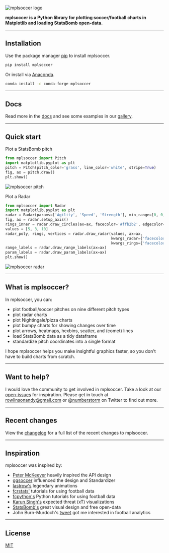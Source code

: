 ![mplsoccer logo](https://raw.githubusercontent.com/andrewRowlinson/mplsoccer/main/docs/source/logo.png)

**mplsoccer is a Python library for plotting soccer/football charts in Matplotlib 
and loading StatsBomb open-data.**

---

## Installation

Use the package manager [pip](https://pip.pypa.io/en/stable/) to install mplsoccer.

```bash
pip install mplsoccer
```

Or install via [Anaconda](https://docs.anaconda.com/free/anaconda/install/index.html).

```bash
conda install -c conda-forge mplsoccer
```

---

## Docs

Read more in the [docs](https://mplsoccer.readthedocs.io/) and see some 
examples in our [gallery](https://mplsoccer.readthedocs.io/en/latest/gallery/index.html).

---

## Quick start

Plot a StatsBomb pitch

```python
from mplsoccer import Pitch
import matplotlib.pyplot as plt
pitch = Pitch(pitch_color='grass', line_color='white', stripe=True)
fig, ax = pitch.draw()
plt.show()
```
![mplsoccer pitch](https://raw.githubusercontent.com/andrewRowlinson/mplsoccer/main/docs/quick_start.png)

Plot a Radar
```python
from mplsoccer import Radar
import matplotlib.pyplot as plt
radar = Radar(params=['Agility', 'Speed', 'Strength'], min_range=[0, 0, 0], max_range=[10, 10, 10])
fig, ax = radar.setup_axis()
rings_inner = radar.draw_circles(ax=ax, facecolor='#ffb2b2', edgecolor='#fc5f5f')
values = [5, 3, 10]
radar_poly, rings, vertices = radar.draw_radar(values, ax=ax,
                                               kwargs_radar={'facecolor': '#00f2c1', 'alpha': 0.6}, 
                                               kwargs_rings={'facecolor': '#d80499', 'alpha': 0.6})
range_labels = radar.draw_range_labels(ax=ax)
param_labels = radar.draw_param_labels(ax=ax)
plt.show()
```
![mplsoccer radar](https://raw.githubusercontent.com/andrewRowlinson/mplsoccer/main/docs/quick_start_radar.png)

---

## What is mplsoccer?
In mplsoccer, you can:

- plot football/soccer pitches on nine different pitch types
- plot radar charts
- plot Nightingale/pizza charts
- plot bumpy charts for showing changes over time
- plot arrows, heatmaps, hexbins, scatter, and (comet) lines
- load StatsBomb data as a tidy dataframe
- standardize pitch coordinates into a single format

I hope mplsoccer helps you make insightful graphics faster,
so you don't have to build charts from scratch.

---

## Want to help?
I would love the community to get involved in mplsoccer.
Take a look at our [open-issues](https://github.com/andrewRowlinson/mplsoccer/issues) 
for inspiration.
Please get in touch at rowlinsonandy@gmail.com or 
[@numberstorm](https://twitter.com/numberstorm) on Twitter to find out more.

---

## Recent changes

View the [changelog](https://github.com/andrewRowlinson/mplsoccer/blob/master/CHANGELOG.md) 
for a full list of the recent changes to mplsoccer.

---

## Inspiration

mplsoccer was inspired by:
- [Peter McKeever](https://petermckeever.com/) heavily inspired the API design
- [ggsoccer](https://github.com/Torvaney/ggsoccer) influenced the design and Standardizer
- [lastrow's](https://twitter.com/lastrowview) legendary animations
- [fcrstats'](https://twitter.com/FC_rstats) tutorials for using football data
- [fcpython's](https://fcpython.com/) Python tutorials for using football data
- [Karun Singh's](https://twitter.com/karun1710) expected threat (xT) visualizations
- [StatsBomb's](https://statsbomb.com/) great visual design and free open-data
- John Burn-Murdoch's [tweet](https://twitter.com/jburnmurdoch/status/1057907312030085120) got me 
interested in football analytics

---

## License

[MIT](https://choosealicense.com/licenses/mit)
